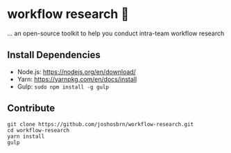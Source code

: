 # workflow research 🌊
... an open-source toolkit to help you conduct intra-team workflow research

## Install Dependencies
- Node.js: https://nodejs.org/en/download/
- Yarn: https://yarnpkg.com/en/docs/install
- Gulp: `sudo npm install -g gulp`

## Contribute
```
git clone https://github.com/joshosbrn/workflow-research.git
cd workflow-research
yarn install
gulp
```
